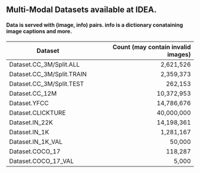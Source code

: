 ## Multi-Modal Datasets available at IDEA.
#### Data is served with (image, info) pairs. info is a dictionary conataining image captions and more.


| Dataset                   | Count (may contain invalid images) |
|---------------------------|-----------------------------------:|
| Dataset.CC_3M/Split.ALL   | 2,621,526                          |
| Dataset.CC_3M/Split.TRAIN | 2,359,373                          |
| Dataset.CC_3M/Split.TEST  | 262,153                            |
| Dataset.CC_12M            | 10,372,953                         |
| Dataset.YFCC              | 14,786,676                         |
| Dataset.CLICKTURE         | 40,000,000                         |
| Dataset.IN_22K            | 14,198,361                         |
| Dataset.IN_1K             | 1,281,167                          |
| Dataset.IN_1K_VAL         | 50,000                             |
| Dataset.COCO_17           | 118,287                            |
| Dataset.COCO_17_VAL       | 5,000                              |
